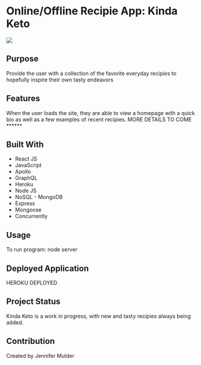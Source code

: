 # Online/Offline Recipie App: Kinda Keto

![](client/src/assets/images/kinda-keto.jpg)

## Purpose
Provide the user with a collection of the favorite everyday recipies to hopefully inspire their own tasty endeavors

## Features
When the user loads the site, they are able to view a homepage with a quick bio as well as a few examples of recent recipies. MORE DETAILS TO COME ****** 



## Built With
* React JS
* JavaScript
* Apollo
* GraphQL
* Heroku
* Node JS 
* NoSQL - MongoDB
* Express
* Mongoose
* Concurrently

## Usage
To run program: node server

## Deployed Application

HEROKU DEPLOYED

## Project Status
Kinda Keto is a work in progress, with new and tasty recipies always being added.

## Contribution
Created by Jennifer Mulder
